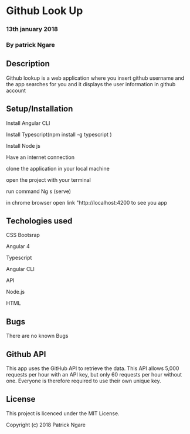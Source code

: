 # Github Look Up

### 13th january 2018
### By patrick Ngare

 ## Description

 Github lookup is a web application where you insert github username and the app searches for you and it displays the user information in github account

## Setup/Installation
Install Angular CLI

Install Typescript(npm install -g typescript )

Install Node js

Have an internet connection

clone the application in your local machine

open the project with your terminal

run command Ng s (serve)

 in chrome browser open link "http://localhost:4200 to see you app

## Techologies used
CSS Bootsrap

Angular 4

Typescript

Angular CLI

API

Node.js

HTML  

## Bugs
There are no known Bugs

 ## Github API

 This app uses the GitHub API to retrieve the data. This API allows 5,000 requests per hour with an API key, but only 60 requests per hour without one. Everyone is therefore required to use their own unique key.

## License
This project is licenced under the MIT License.

Copyright (c) 2018 Patrick Ngare
